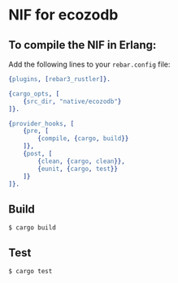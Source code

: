 # NIF for ecozodb

## To compile the NIF in Erlang:

Add the following lines to your `rebar.config` file:
```erlang
{plugins, [rebar3_rustler]}.

{cargo_opts, [
    {src_dir, "native/ecozodb"}
]}.

{provider_hooks, [
    {pre, [
        {compile, {cargo, build}}
    ]},
    {post, [
        {clean, {cargo, clean}},
        {eunit, {cargo, test}}
    ]}
]}.
```

Build
-----

    $ cargo build

Test
-----

    $ cargo test
